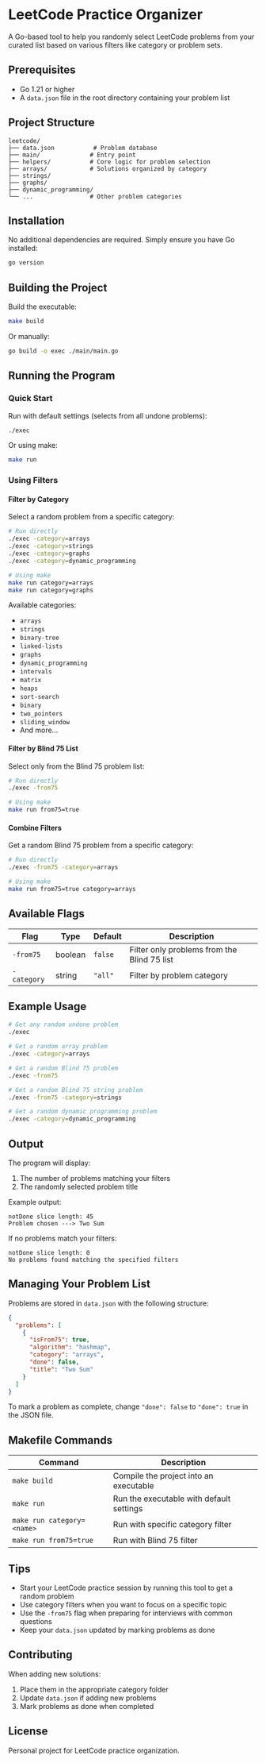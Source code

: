 # LeetCode Practice Organizer

A Go-based tool to help you randomly select LeetCode problems from your curated list based on various filters like category or problem sets.

## Prerequisites

- Go 1.21 or higher
- A `data.json` file in the root directory containing your problem list

## Project Structure

```
leetcode/
├── data.json           # Problem database
├── main/              # Entry point
├── helpers/           # Core logic for problem selection
├── arrays/            # Solutions organized by category
├── strings/
├── graphs/
├── dynamic_programming/
└── ...                # Other problem categories
```

## Installation

No additional dependencies are required. Simply ensure you have Go installed:

```bash
go version
```

## Building the Project

Build the executable:

```bash
make build
```

Or manually:

```bash
go build -o exec ./main/main.go
```

## Running the Program

### Quick Start

Run with default settings (selects from all undone problems):

```bash
./exec
```

Or using make:

```bash
make run
```

### Using Filters

#### Filter by Category

Select a random problem from a specific category:

```bash
# Run directly
./exec -category=arrays
./exec -category=strings
./exec -category=graphs
./exec -category=dynamic_programming

# Using make
make run category=arrays
make run category=graphs
```

Available categories:
- `arrays`
- `strings`
- `binary-tree`
- `linked-lists`
- `graphs`
- `dynamic_programming`
- `intervals`
- `matrix`
- `heaps`
- `sort-search`
- `binary`
- `two_pointers`
- `sliding_window`
- And more...

#### Filter by Blind 75 List

Select only from the Blind 75 problem list:

```bash
# Run directly
./exec -from75

# Using make
make run from75=true
```

#### Combine Filters

Get a random Blind 75 problem from a specific category:

```bash
# Run directly
./exec -from75 -category=arrays

# Using make
make run from75=true category=arrays
```

## Available Flags

| Flag | Type | Default | Description |
|------|------|---------|-------------|
| `-from75` | boolean | `false` | Filter only problems from the Blind 75 list |
| `-category` | string | `"all"` | Filter by problem category |

## Example Usage

```bash
# Get any random undone problem
./exec

# Get a random array problem
./exec -category=arrays

# Get a random Blind 75 problem
./exec -from75

# Get a random Blind 75 string problem
./exec -from75 -category=strings

# Get a random dynamic programming problem
./exec -category=dynamic_programming
```

## Output

The program will display:
1. The number of problems matching your filters
2. The randomly selected problem title

Example output:
```
notDone slice length: 45
Problem chosen ---> Two Sum
```

If no problems match your filters:
```
notDone slice length: 0
No problems found matching the specified filters
```

## Managing Your Problem List

Problems are stored in `data.json` with the following structure:

```json
{
  "problems": [
    {
      "isFrom75": true,
      "algorithm": "hashmap",
      "category": "arrays",
      "done": false,
      "title": "Two Sum"
    }
  ]
}
```

To mark a problem as complete, change `"done": false` to `"done": true` in the JSON file.

## Makefile Commands

| Command | Description |
|---------|-------------|
| `make build` | Compile the project into an executable |
| `make run` | Run the executable with default settings |
| `make run category=<name>` | Run with specific category filter |
| `make run from75=true` | Run with Blind 75 filter |

## Tips

- Start your LeetCode practice session by running this tool to get a random problem
- Use category filters when you want to focus on a specific topic
- Use the `-from75` flag when preparing for interviews with common questions
- Keep your `data.json` updated by marking problems as done

## Contributing

When adding new solutions:
1. Place them in the appropriate category folder
2. Update `data.json` if adding new problems
3. Mark problems as done when completed

## License

Personal project for LeetCode practice organization.
